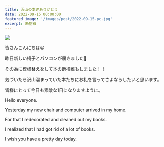 ```yaml
---
title: 沢山の本達ありがとう
date: 2022-09-15 00:00:00
featured_image: '/images/post/2022-09-15-pc.jpg'
excerpt: 断捨離
---
```


![](https://yutarochan.github.io/yurumina/images/post/2022-09-15-pc.jpg)

皆さんこんにちは😀

昨日新しい椅子とパソコンが届きました💖

その為に模様替えをして本の断捨離もしました！！

気づいたら沢山溜まっていた本たちにお礼を言ってさよならしたいと思います。

皆様にとって今日も素敵な1日になりますように。


Hello everyone. 

Yesterday my new chair and computer arrived in my home. 

For that I redecorated and cleaned out my books.

I realized that I had got rid of a lot of books. 

I wish you have a pretty day today. 
